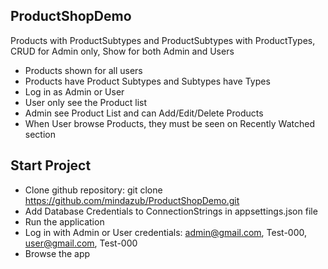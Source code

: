 ## ProductShopDemo
Products with ProductSubtypes and ProductSubtypes with ProductTypes, CRUD for Admin only, Show for both Admin and Users

- Products shown for all users
- Products have Product Subtypes and Subtypes have Types
- Log in as Admin or User
- User only see the Product list
- Admin see Product List and can Add/Edit/Delete Products
- When User browse Products, they must be seen on Recently Watched section

## Start Project

- Clone github repository: git clone https://github.com/mindazub/ProductShopDemo.git
- Add Database Credentials to ConnectionStrings in appsettings.json file
- Run the application
- Log in with Admin or User credentials: admin@gmail.com, Test-000, user@gmail.com, Test-000
- Browse the app
